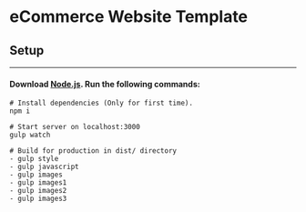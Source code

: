 # eCommerce Website Template

## Setup

---

#### Download [Node.js](https://nodejs.org/en/). Run the following commands:

```
# Install dependencies (Only for first time).
npm i

# Start server on localhost:3000
gulp watch

# Build for production in dist/ directory
- gulp style
- gulp javascript
- gulp images
- gulp images1
- gulp images2
- gulp images3
```
